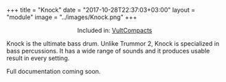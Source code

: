 +++
title = "Knock"
date = "2017-10-28T22:37:03+03:00"
layout = "module"
image = "../images/Knock.png"
+++

<center>Included in: <a href="/compacts/" class="btn btn-primary" role="button">VultCompacts</a> </center>


Knock is the ultimate bass drum. Unlike Trummor 2, Knock is specialized in bass percussions. It has a wide range of sounds and it produces usable result in every setting.

Full documentation coming soon.